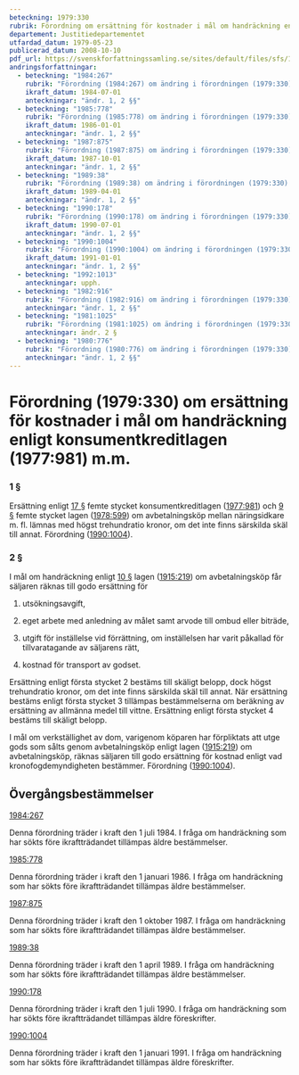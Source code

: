 ```yaml
---
beteckning: 1979:330
rubrik: Förordning om ersättning för kostnader i mål om handräckning enligt konsumentkreditlagen m.m.
departement: Justitiedepartementet
utfardad_datum: 1979-05-23
publicerad_datum: 2008-10-10
pdf_url: https://svenskforfattningssamling.se/sites/default/files/sfs/1979-05/SFS1979-330.pdf
andringsforfattningar:
  - beteckning: "1984:267"
    rubrik: "Förordning (1984:267) om ändring i förordningen (1979:330) om ersättning för kostnader i mål om handräckning enligt konsumentkreditlagen (1977:981) m.m."
    ikraft_datum: 1984-07-01
    anteckningar: "ändr. 1, 2 §§"
  - beteckning: "1985:778"
    rubrik: "Förordning (1985:778) om ändring i förordningen (1979:330) om ersättning för kostnader i mål om handräckning enligt konsumentkreditlagen (1977:981) m.m."
    ikraft_datum: 1986-01-01
    anteckningar: "ändr. 1, 2 §§"
  - beteckning: "1987:875"
    rubrik: "Förordning (1987:875) om ändring i förordningen (1979:330) om ersättning för kostnader i mål om handräckning enligt konsumentkreditlagen (1977:981) m.m."
    ikraft_datum: 1987-10-01
    anteckningar: "ändr. 1, 2 §§"
  - beteckning: "1989:38"
    rubrik: "Förordning (1989:38) om ändring i förordningen (1979:330) om ersättning för kostnader i mål om handräckning enligt konsumentkreditlagen (1977:981) m.m."
    ikraft_datum: 1989-04-01
    anteckningar: "ändr. 1, 2 §§"
  - beteckning: "1990:178"
    rubrik: "Förordning (1990:178) om ändring i förordningen (1979:330) om ersättning för kostnader i mål om handräckning enligt konsumentkreditlagen (1977:981) m.m."
    ikraft_datum: 1990-07-01
    anteckningar: "ändr. 1, 2 §§"
  - beteckning: "1990:1004"
    rubrik: "Förordning (1990:1004) om ändring i förordningen (1979:330) om ersättning för kostnader i mål om handräckning enligt konsumentkreditlagen (1977:981) m.m."
    ikraft_datum: 1991-01-01
    anteckningar: "ändr. 1, 2 §§"
  - beteckning: "1992:1013"
    anteckningar: upph.
  - beteckning: "1982:916"
    rubrik: "Förordning (1982:916) om ändring i förordningen (1979:330) om ersättning för kostnader i mål om handräckning enligt konsumentkreditlagen (1977:981) m.m."
    anteckningar: "ändr. 1, 2 §§"
  - beteckning: "1981:1025"
    rubrik: "Förordning (1981:1025) om ändring i förordningen (1979:330) om ersättning för kostnader i mål om handräckning enligt konsumentkreditlagen (1977:981) m.m."
    anteckningar: ändr. 2 §
  - beteckning: "1980:776"
    rubrik: "Förordning (1980:776) om ändring i förordningen (1979:330) om ersättning för kostnader i mål om handräckning enligt konsumentkreditlagen (1977:981) m.m."
    anteckningar: "ändr. 1, 2 §§"
---
```


# Förordning (1979:330) om ersättning för kostnader i mål om handräckning enligt konsumentkreditlagen (1977:981) m.m.

### 1 §

Ersättning enligt [17 §](#17) femte stycket konsumentkreditlagen ([1977:981](https://selex.se/eli/sfs/1977/981)) och [9 §](#9) femte stycket lagen ([1978:599](https://selex.se/eli/sfs/1978/599)) om avbetalningsköp mellan näringsidkare m. fl. lämnas med högst trehundratio kronor, om det inte finns särskilda skäl till annat. Förordning ([1990:1004](https://selex.se/eli/sfs/1990/1004)).

### 2 §

I mål om handräckning enligt [10 §](#10) lagen ([1915:219](https://selex.se/eli/sfs/1915/219)) om avbetalningsköp får säljaren räknas till godo ersättning för

1. utsökningsavgift,

2. eget arbete med anledning av målet samt arvode till ombud eller biträde,

3. utgift för inställelse vid förrättning, om inställelsen har varit påkallad för tillvaratagande av säljarens rätt,

4. kostnad för transport av godset.

Ersättning enligt första stycket 2 bestäms till skäligt belopp, dock högst trehundratio kronor, om det inte finns särskilda skäl till annat. När ersättning bestäms enligt första stycket 3 tillämpas bestämmelserna om beräkning av ersättning av allmänna medel till vittne. Ersättning enligt första stycket 4 bestäms till skäligt belopp.

I mål om verkställighet av dom, varigenom köparen har förpliktats att utge gods som sålts genom avbetalningsköp enligt lagen ([1915:219](https://selex.se/eli/sfs/1915/219)) om avbetalningsköp, räknas säljaren till godo ersättning för kostnad enligt vad kronofogdemyndigheten bestämmer. Förordning ([1990:1004](https://selex.se/eli/sfs/1990/1004)).

## Övergångsbestämmelser

[1984:267](https://selex.se/eli/sfs/1984/267)

Denna förordning träder i kraft den 1 juli 1984. I fråga om handräckning som har sökts före ikraftträdandet tillämpas äldre bestämmelser.

[1985:778](https://selex.se/eli/sfs/1985/778)

Denna förordning träder i kraft den 1 januari 1986. I fråga om handräckning som har sökts före ikraftträdandet tillämpas äldre bestämmelser.

[1987:875](https://selex.se/eli/sfs/1987/875)

Denna förordning träder i kraft den 1 oktober 1987. I fråga om handräckning som har sökts före ikraftträdandet tillämpas äldre bestämmelser.

[1989:38](https://selex.se/eli/sfs/1989/38)

Denna förordning träder i kraft den 1 april 1989. I fråga om handräckning som har sökts före ikraftträdandet tillämpas äldre bestämmelser.

[1990:178](https://selex.se/eli/sfs/1990/178)

Denna förordning träder i kraft den 1 juli 1990. I fråga om handräckning som har sökts före ikraftträdandet tillämpas äldre föreskrifter.

[1990:1004](https://selex.se/eli/sfs/1990/1004)

Denna förordning träder i kraft den 1 januari 1991. I fråga om handräckning som har sökts före ikraftträdandet tillämpas äldre föreskrifter.